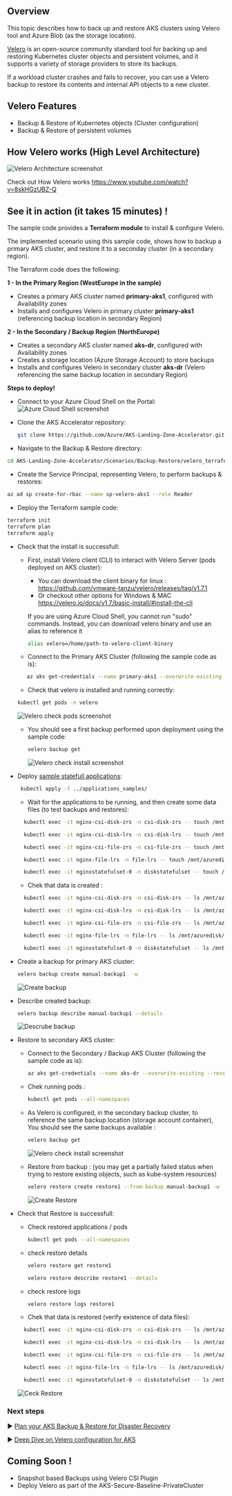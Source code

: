 ## Overview

This topic describes how to back up and restore AKS clusters using Velero tool and Azure Blob (as the storage location). 

[Velero](https://velero.io) is an open-source community standard tool for backing up and restoring Kubernetes cluster objects and persistent volumes, and it supports a variety of storage providers to store its backups.

If a workload cluster crashes and fails to recover, you can use a Velero backup to restore its contents and internal API objects to a new cluster.

## Velero Features

- Backup & Restore of Kubernetes objects (Cluster configuration)
- Backup & Restore of persistent volumes


## How Velero works (High Level Architecture)

![Velero Architecture screenshot](./media/architecture_velero.png)

Check out How Velero works  https://www.youtube.com/watch?v=8skHGzUBZ-Q

## See it in action (it takes 15 minutes) !

The sample code provides a **Terraform module** to install & configure Velero.


The implemented scenario using this sample code, shows how to backup a primary AKS cluster, and restore it to a seconday cluster (in a secondary region).

The Terraform code does the following:

**1 - In the Primary Region (WestEurope in the sample)**
- Creates a primary AKS cluster named **primary-aks1**, configured with Availability zones
- Installs and configures Velero in primary cluster **primary-aks1** (referencing backup location in secondary Region)

**2 - In the Secondary / Backup Region (NorthEurope)**
- Creates a secondary AKS cluster named **aks-dr**, configured with Availability zones
- Creates a storage location (Azure Storage Account) to store backups 
- Installs and configures Velero in secondary cluster **aks-dr** (Velero referencing the same backup location in secondary Region)


**Steps to deploy!**

* Connect to your Azure Cloud Shell on the Portal:
![Azure Cloud Shell screenshot](./media/cloud_shell.png)

* Clone the AKS Accelerator repository: 
    ```bash
    git clone https://github.com/Azure/AKS-Landing-Zone-Accelerator.git
    ```

* Navigate to the Backup & Restore directory:
```bash
cd AKS-Landing-Zone-Accelerator/Scenarios/Backup-Restore/velero_terraform_sample
```

* Create the Service Principal, representing Velero, to perform backups & restores:

```bash
az ad sp create-for-rbac --name sp-velero-aks1 --role Reader
```

* Deploy the Terraform sample code:

```bash
terraform init
terraform plan
terraform apply
```

* Check that the install is successfull: 
  - First, install Velero client (CLI) to interact with Velero Server (pods deployed on AKS cluster):
       - You can download the client binary for linux : https://github.com/vmware-tanzu/velero/releases/tag/v1.7.1
       - Or checkout other options for Windows & MAC  https://velero.io/docs/v1.7/basic-install/#install-the-cli

    If you are using Azure Cloud Shell, you cannot run "sudo" commands. Instead, you can download velero binary and use an alias to reference it
     ```bash
     alias velero=/home/path-to-velero-client-binary
    ``` 


  - Connect to the Primary AKS Cluster (following the sample code as is): 
  ```bash
     az aks get-credentials --name primary-aks1 --overwrite-existing --resource-group primary-aks1
  ```
  
   - Check that velero is installed and running correctly: 
    ```bash
    kubectl get pods -n velero
    ```
     ![Velero check pods screenshot](./media/velero_check_pods.png)
  
  - You should see a first backup performed upon deployment using the sample code:
    ```bash
    velero backup get
    ```
    ![Velero check install screenshot](./media/velero_check_install.png)
  
  

* Deploy [sample statefull applications](./applications_samples/):

   ```bash
    kubectl apply -f ../applications_samples/
  ```

   - Wait for the applications to be running, and then create some data files (to test backups and restores):
  ```bash
    kubectl exec -it nginx-csi-disk-zrs -n csi-disk-zrs -- touch /mnt/azuredisk/some-data-file.txt

    kubectl exec -it nginx-csi-disk-lrs -n csi-disk-lrs -- touch /mnt/azuredisk/some-data-file.txt

    kubectl exec -it nginx-csi-file-zrs -n csi-file-zrs -- touch /mnt/azuredisk/some-data-file.txt

    kubectl exec -it nginx-file-lrs -n file-lrs -- touch /mnt/azuredisk/some-data-file.txt

    kubectl exec -it nginxstatefulset-0 -n diskstatefulset -- touch /mnt/azuredisk/some-data-file.txt
  ```

     - Chek that data is created :
  ```bash
    kubectl exec -it nginx-csi-disk-zrs -n csi-disk-zrs -- ls /mnt/azuredisk/some-data-file.txt

    kubectl exec -it nginx-csi-disk-lrs -n csi-disk-lrs -- ls /mnt/azuredisk/some-data-file.txt

    kubectl exec -it nginx-csi-file-zrs -n csi-file-zrs -- ls /mnt/azuredisk/some-data-file.txt

    kubectl exec -it nginx-file-lrs -n file-lrs -- ls /mnt/azuredisk/some-data-file.txt

    kubectl exec -it nginxstatefulset-0 -n diskstatefulset -- ls /mnt/azuredisk/some-data-file.txt
  ```
  
  

* Create a backup for primary AKS cluster:

   ```bash
  velero backup create manual-backup1  -w
    ```
  ![Create backup](./media/create_backup.png)

* Describe created backup:

   ```bash
  velero backup describe manual-backup1 --details
    ```
     ![Descrube backup](./media/describe_backup.png)

* Restore to secondary AKS cluster:
  - Connect to the Secondary / Backup AKS Cluster (following the sample code as is): 
    ```bash
    az aks get-credentials --name aks-dr --overwrite-existing --resource-group aks-dr
    ```

  - Chek running pods :
    ```bash
    kubectl get pods --all-namespaces
    ```

  - As Velero is configured, in the secondary backup cluster, to reference the same backup location (storage account container), You should see the same backups available :
    ```bash
    velero backup get
    ```
     ![Velero check install screenshot](./media/list_backups.png)
  
  - Restore from backup : (you may get a partially failed status when trying to restore existing objects, such as kube-system resources)
    ```bash
    velero restore create restore1 --from-backup manual-backup1 -w
    ```
     ![Create Restore](./media/create_restore.png)

* Check that Restore is successfull:
  - Check restored applications / pods
    ```bash
    kubectl get pods --all-namespaces
    ```
  - check restore details 
    ```bash
    velero restore get restore1
    ```
     ```bash
    velero restore describe restore1 --details
    ```
  
   - check restore logs 
        ```bash
        velero restore logs restore1
        ```
  
   - Chek that data is restored (verify existence of data files):
    ```bash
      kubectl exec -it nginx-csi-disk-zrs -n csi-disk-zrs -- ls /mnt/azuredisk/some-data-file.txt

      kubectl exec -it nginx-csi-disk-lrs -n csi-disk-lrs -- ls /mnt/azuredisk/some-data-file.txt

      kubectl exec -it nginx-csi-file-zrs -n csi-file-zrs -- ls /mnt/azuredisk/some-data-file.txt

      kubectl exec -it nginx-file-lrs -n file-lrs -- ls /mnt/azuredisk/some-data-file.txt

      kubectl exec -it nginxstatefulset-0 -n diskstatefulset -- ls /mnt/azuredisk/some-data-file.txt
    ```
  
  ![Ceck Restore](./media/check_restore.png)
  
  

### Next steps

:arrow_forward: [Plan your AKS Backup & Restore for Disaster Recovery](./plan_backup_restore.md)

:arrow_forward: [Deep Dive on Velero configuration for AKS](./velero_terraform_sample)

## Coming Soon !
* Snapshot based Backups using Velero CSI Plugin 
* Deploy Velero as part of the AKS-Secure-Baseline-PrivateCluster

